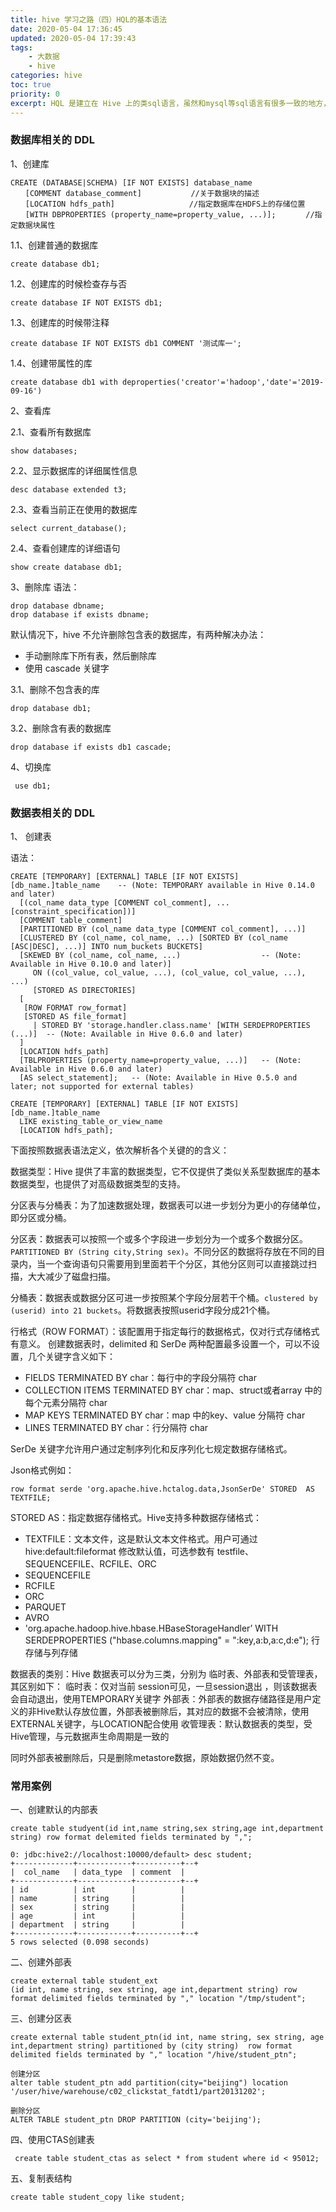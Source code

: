 ```yaml
---
title: hive 学习之路（四）HQL的基本语法
date: 2020-05-04 17:36:45
updated: 2020-05-04 17:39:43
tags:
    - 大数据
    - hive
categories: hive
toc: true
priority: 0
excerpt: HQL 是建立在 Hive 上的类sql语言，虽然和mysql等sql语言有很多一致的地方，但还是有所不同的。本文整理汇总了 HQL的 相关 DDL 操作。
---
```


### 数据库相关的 DDL

1、创建库

```
CREATE (DATABASE|SCHEMA) [IF NOT EXISTS] database_name
　　[COMMENT database_comment]　　　　　　 //关于数据块的描述
　　[LOCATION hdfs_path]　　　　　　　　　　//指定数据库在HDFS上的存储位置
　　[WITH DBPROPERTIES (property_name=property_value, ...)];　　　　//指定数据块属性
```

1.1、创建普通的数据库
```
create database db1;
```
1.2、创建库的时候检查存与否
```
create database IF NOT EXISTS db1;
```
1.3、创建库的时候带注释
```
create database IF NOT EXISTS db1 COMMENT '测试库一';
```
1.4、创建带属性的库
```
create database db1 with deproperties('creator'='hadoop','date'='2019-09-16')
```

2、查看库

2.1、查看所有数据库
```
show databases;
```
2.2、显示数据库的详细属性信息
```
desc database extended t3;
```
2.3、查看当前正在使用的数据库
```
select current_database();
```
2.4、查看创建库的详细语句
```
show create database db1;
```

3、删除库
语法：
```
drop database dbname;
drop database if exists dbname;
```
默认情况下，hive 不允许删除包含表的数据库，有两种解决办法：
- 手动删除库下所有表，然后删除库
- 使用 cascade 关键字

3.1、删除不包含表的库
```
drop database db1;
```

3.2、删除含有表的数据库

```
drop database if exists db1 cascade;
```

4、切换库
```
 use db1;
```

### 数据表相关的 DDL

1、 创建表

语法：
```
CREATE [TEMPORARY] [EXTERNAL] TABLE [IF NOT EXISTS] [db_name.]table_name    -- (Note: TEMPORARY available in Hive 0.14.0 and later)
  [(col_name data_type [COMMENT col_comment], ... [constraint_specification])]
  [COMMENT table_comment]
  [PARTITIONED BY (col_name data_type [COMMENT col_comment], ...)]
  [CLUSTERED BY (col_name, col_name, ...) [SORTED BY (col_name [ASC|DESC], ...)] INTO num_buckets BUCKETS]
  [SKEWED BY (col_name, col_name, ...)                  -- (Note: Available in Hive 0.10.0 and later)]
     ON ((col_value, col_value, ...), (col_value, col_value, ...), ...)
     [STORED AS DIRECTORIES]
  [
   [ROW FORMAT row_format] 
   [STORED AS file_format]
     | STORED BY 'storage.handler.class.name' [WITH SERDEPROPERTIES (...)]  -- (Note: Available in Hive 0.6.0 and later)
  ]
  [LOCATION hdfs_path]
  [TBLPROPERTIES (property_name=property_value, ...)]   -- (Note: Available in Hive 0.6.0 and later)
  [AS select_statement];   -- (Note: Available in Hive 0.5.0 and later; not supported for external tables)
 
CREATE [TEMPORARY] [EXTERNAL] TABLE [IF NOT EXISTS] [db_name.]table_name
  LIKE existing_table_or_view_name
  [LOCATION hdfs_path];

```

下面按照数据表语法定义，依次解析各个关键的的含义：

数据类型：Hive 提供了丰富的数据类型，它不仅提供了类似关系型数据库的基本数据类型，也提供了对高级数据类型的支持。

分区表与分桶表：为了加速数据处理，数据表可以进一步划分为更小的存储单位，即分区或分桶。

分区表：数据表可以按照一个或多个字段进一步划分为一个或多个数据分区。`PARTITIONED BY (String city,String sex)`。不同分区的数据将存放在不同的目录内，当一个查询语句只需要用到里面若干个分区，其他分区则可以直接跳过扫描，大大减少了磁盘扫描。

分桶表：数据表或数据分区可进一步按照某个字段分层若干个桶。`clustered by (userid) into 21 buckets`。将数据表按照userid字段分成21个桶。

行格式（ROW FORMAT）：该配置用于指定每行的数据格式，仅对行式存储格式有意义。
创建数据表时，delimited 和 SerDe 两种配置最多设置一个，可以不设置，几个关键字含义如下：
-  FIELDS TERMINATED BY char：每行中的字段分隔符 char
-  COLLECTION ITEMS TERMINATED BY char：map、struct或者array 中的每个元素分隔符 char
-  MAP KEYS TERMINATED BY char：map 中的key、value 分隔符 char
-  LINES TERMINATED BY char：行分隔符 char

SerDe 关键字允许用户通过定制序列化和反序列化七规定数据存储格式。

Json格式例如：
```
row format serde 'org.apache.hive.hctalog.data,JsonSerDe' STORED  AS TEXTFILE;
```


STORED AS：指定数据存储格式。Hive支持多种数据存储格式：
- TEXTFILE：文本文件，这是默认文本文件格式。用户可通过 hive:default:fileformat 修改默认值，可选参数有 testfile、SEQUENCEFILE、RCFILE、ORC
- SEQUENCEFILE
- RCFILE
- ORC
- PARQUET
- AVRO
- 'org.apache.hadoop.hive.hbase.HBaseStorageHandler’ WITH SERDEPROPERTIES ("hbase.columns.mapping" = ":key,a:b,a:c,d:e"); 行存储与列存储

数据表的类别：Hive 数据表可以分为三类，分别为  临时表、外部表和受管理表，其区别如下：
临时表：仅对当前 session可见，一旦session退出 ，则该数据表会自动退出，使用TEMPORARY关键字
外部表：外部表的数据存储路径是用户定义的非Hive默认存放位置，外部表被删除后，其对应的数据不会被清除，使用EXTERNAL关键字，与LOCATION配合使用
收管理表：默认数据表的类型，受Hive管理，与元数据声生命周期是一致的

同时外部表被删除后，只是删除metastore数据，原始数据仍然不变。


### 常用案例

一、创建默认的内部表

```
create table studyent(id int,name string,sex string,age int,department string) row format delemited fields terminated by ",";
```

```
0: jdbc:hive2://localhost:10000/default> desc student;
+-------------+------------+----------+--+
|  col_name   | data_type  | comment  |
+-------------+------------+----------+--+
| id          | int        |          |
| name        | string     |          |
| sex         | string     |          |
| age         | int        |          |
| department  | string     |          |
+-------------+------------+----------+--+
5 rows selected (0.098 seconds)
```

二、创建外部表
```
create external table student_ext
(id int, name string, sex string, age int,department string) row format delimited fields terminated by "," location "/tmp/student";
```

三、创建分区表
```
create external table student_ptn(id int, name string, sex string, age int,department string) partitioned by (city string)  row format delimited fields terminated by "," location "/hive/student_ptn";

创建分区
alter table student_ptn add partition(city="beijing") location '/user/hive/warehouse/c02_clickstat_fatdt1/part20131202';

删除分区
ALTER TABLE student_ptn DROP PARTITION (city='beijing');
```

四、使用CTAS创建表

```
 create table student_ctas as select * from student where id < 95012;
```

五、复制表结构
```
create table student_copy like student;
```




